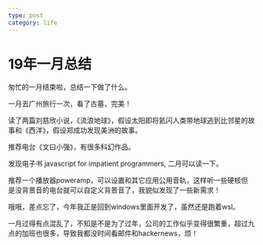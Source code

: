 ```yaml
---
type: post
category: life
---
```

# 19年一月总结

匆忙的一月结束啦，总结一下做了什么。

一月去广州旅行一次，看了古墓，完美！

读了两篇刘慈欣小说，《流浪地球》，假设太阳即将氦闪人类带地球逃到比邻星的故事和《西洋》，假设郑成功发现美洲的故事。

推荐电台《文曰小强》，有很多科幻作品。

发现电子书 javascript for impatient programmers, 二月可以读一下。

推荐一个播放器poweramp，可以设置和其它应用公用音轨，这样听一些硬核但是没背景音的电台就可以自定义背景音了，我貌似发现了一些新需求！

哦哦，差点忘了，今年我正是回到windows里面开发了，虽然还是跑着wsl。

一月过得有点混乱了，不知是不是为了过年，公司的工作似乎变得很繁重，超过九点的加班也很多，导致我都没时间看邮件和hackernews，烦！

